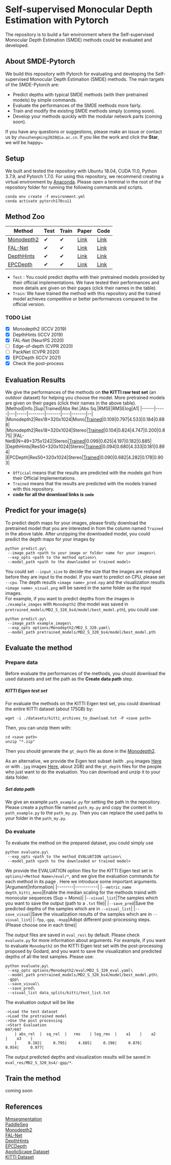 # Self-supervised Monocular Depth Estimation with Pytorch
The repository is to build a fair environment where the Self-supervised Monocular Depth Estimation (SMDE) methods could be evaluated and developed.
## About SMDE-Pytorch
We build this repository with Pytorch for evaluating and developing the Self-supervised Monocular Depth Estimation (SMDE) methods. The main targets of the SMDE-Pytorch are:
* Predict depths with typical SMDE methods (with their pretrained models) by simple commands.
* Evaluate the performances of the SMDE methods more fairly.
* Train and modify the existing SMDE methods simply (coming soon).
* Develop your methods quickly with the modular network parts (coming soon).

If you have any questions or suggestions, please make an issue or contact us by `zhouzhengming2020@ia.ac.cn`. If you like the work and click the **Star**, we will be happy~

## Setup
We built and tested the repository with Ubuntu 18.04, CUDA 11.0, Python 3.7.9, and Pytorch 1.7.0. For using this repository, we recommend creating a virtual environment by [Anaconda](https://www.anaconda.com/products/individual). Please open a terminal in the root of the repository folder for running the following commands and scripts.
```
conda env create -f environment.yml
conda activate pytorch170cu11
```

## Method Zoo
|Method|Test|Train|Paper|Code|
|------|----|-----|-----|----|
|[Monodepth2](options/Monodepth2)| ✔| ✔| [Link](https://arxiv.org/abs/1806.01260)| [Link](https://github.com/nianticlabs/monodepth2)|
|[FAL-Net](options/FALB-49) | ✔| ✔| [Link](https://proceedings.neurips.cc/paper/2020/hash/951124d4a093eeae83d9726a20295498-Abstract.html)| [Link](https://github.com/JuanLuisGonzalez/FAL_net)|
|[DepthHints](options/DepthHints) | ✔| ✔| [Link](https://arxiv.org/abs/1909.09051)| [Link](https://github.com/nianticlabs/depth-hints)|
|[EPCDepth](options/EPCDepth) | ✔| ✔| [Link](https://arxiv.org/abs/2109.12484)| [Link](https://github.com/prstrive/EPCDepth)|


* `Test` : You could predict depths with their pretrained models provided by their official implementations. We have tested their performances and more details are given on their pages (click their names in the table).
* `Train`: We have trained the method with this repository and the trained model achieves competitive or better performances compared to the official version.
### TODO List
- [x] Monodepth2 (ICCV 2019)
- [x] DepthHints (ICCV 2019)
- [x] FAL-Net (NeurIPS 2020)
- [ ] Edge-of-depth (CVPR 2020)
- [ ] PackNet (CVPR 2020)
- [X] EPCDepth (ICCV 2021)
- [x] Check the post-process

## Evaluation Results
We give the performances of the methods on **the KITTI raw test set** (an outdoor dataset) for helping you choose the model. More pretrained models are given on their pages (click their names in the above table).
|Method|Info.|Sup|Trained|Abs Rel.|Abs Sq.|RMSE|RMSElog|A1|
|------|-----|---|-----|--------|-------|----|-------|--|
|Monodepth2|Res18+320x1024|Mono|[Trained](https://pan.baidu.com/s/1T3IGfBB2c5Y2xskACRg3aQ)|0.109|0.797|4.533|0.184|0.888|
|Monodepth2|Res18+320x1024|Stereo|[Trained](https://pan.baidu.com/s/1Kj9HOo15murscIsOchMEUA)|0.104|0.824|4.747|0.200|0.875|
|FAL-NetB|N=49+375x1242|Stereo|[Trained](https://pan.baidu.com/s/1PhUJ_4s0nm41a49viZRczg)|0.099|0.625|4.197|0.182|0.885|
|DepthHints|Res50+320x1024|Stereo|[Trained](https://pan.baidu.com/s/12xv0IY_hcO1YtsEZJ2Vuog)|0.094|0.680|4.333|0.181|0.894|
|EPCDepth|Res50+320x1024|Stereo|[Trained](https://pan.baidu.com/s/1-Q8N1hPPjKz3BZXbPv_opw)|0.090|0.682|4.282|0.178|0.903|

* `Official` means that the results are predicted with the models got from their Official Implementations.
* `Trained` means that the results are predicted with the models trained with this repository.
* **code for all the download links is `smde`**

## Predict for your image(s)
To predict depth maps for your images, please firstly download the pretrained model that you are interested in from the column named `Trained` in the above table. After unzipping the downloaded model, you could predict the depth maps for your images by
```
python predict.py\
 --image_path <path to your image or folder name for your images>\
 --exp_opts <path to the method option>\
 --model_path <path to the downloaded or trained model>
```
You could set `--input_size` to decide the size that the images are reshped before they are input to the model. If you want to predict on CPU, please set `--cpu`. The depth resutls `<image name>_pred.npy` and the visualization resutls `<image name>_visual.png` will be saved in the same folder as the input images.  
For example, if you want to predict depths from the images in `./example_images` with `Monodepth2` (the model was saved in `pretrained_models/MD2_S_320_bs4/model/best_model.pth`), you could use:
```
python predict.py\
 --image_path example_images\
 --exp_opts options/Monodepth2/MD2_S_320.yaml\
 --model_path pretrained_models/MD2_S_320_bs4/model/best_model.pth
```

## Evaluate the method
### Prepare data
Before evaluate the performances of the methods, you should download the used datasets and set the path as the **Create data path** step.
##### KITTI Eigen test set
For evaluate the methods on the KITTI Eigen test set, you could download the entire KITTI dataset (about 175GB) by:
```
wget -i ./datasets/kitti_archives_to_download.txt -P <save path>
```
Then, you can unzip them with:
```
cd <save path>
unzip "*.zip"
```
Then you should generate the `gt_depth` file as done in the [Monodepth2](https://github.com/nianticlabs/monodepth2).

As an alternative, we provide the Eigen test subset (with `.png` images [Here]() or with `.jpg` images [Here](), about 2GB) and the `gt_depth` files for the people who just want to do the evaluation. You can download and unzip it to your data folder.
##### Set data path
We give an example `path_example.py` for setting the path in the repository.
Please create a python file named `path_my.py` and copy the content in `path_example.py` to the `path_my.py`. Then you can replace the used paths to your folder in the `path_my.py`.

### Do evaluate
To evaluate the method on the prepared dataset, you could simply use 
```
python evaluate.py\
 --exp_opts <path to the method EVALUATION option>\
 --model_path <path to the downloaded or trained model>
```
We provide the EVALUATION option files for the KITTI Eigen test set in `options/<Method Name>/eval/*`, and we give the evaluation commands for each method in its page . 
Here we introduce some important arguments.
|Argument|Information|
|--------|-----------|
|`--metric_name depth_kitti_mono`|Enable the median scaling for the methods traind with monocular sequences (Sup = Mono)|
|`--visual_list`|The samples which you want to save the output (path to a `.txt` file)|
|`--save_pred`|Save the predicted depths of the samples which are in `--visual_list`|
|`--save_visual`|Save the visualization results of the samples which are in `--visual_list`|
|`-fpp`,`-gpp`, `-mspp`|Adopt different post-processing steps. (Please choose one in each time)|

The output files are saved in `eval_res\` by default. Please check `evaluate.py` for more information about arguments.
For example, if you want to evaluate `Monodepth2` on the KITTI Eigen test set with the post-processing proposed by Godard, and you want to save the visualization and predicted depths of all the test samples. Please use:
```
python evaluate.py\
 --exp_opts options/Monodepth2/eval/MD2_S_320_eval.yaml\
 --model_path pretrained_models/MD2_S_320_bs4/model/best_model.pth\
 -gpp\
 --save_visual\
 --save_pred\
 --visual_list data_splits/kitti/test_list.txt
```
The evaluation output will be like
```
->Load the test dataset
->Load the pretrained model
->Use the post processing
->Start Evaluation
697/697
    | abs_rel  |  sq_rel  |   rms    | log_rms  |    a1    |    a2    |    a3    |
    |     0.102|     0.795|     4.685|     0.198|     0.876|     0.954|     0.977|
```
The output predicted depths and visualization results will be saved in `eval_res/MD2_S_320_bs4/-gpp/*`.
## Train the method
coming soon

## References
[Mmsegmentation](https://github.com/open-mmlab/mmsegmentation)  
[PaddleSeg](https://github.com/PaddlePaddle/PaddleSeg)  
[Monodepth2](https://github.com/nianticlabs/monodepth2)  
[FAL-Net](https://github.com/JuanLuisGonzalez/FAL_net)  
[DepthHints](https://github.com/nianticlabs/depth-hints)  
[EPCDepth](https://github.com/prstrive/EPCDepth)  
[ApolloScape Dataset](http://apolloscape.auto/index.html)  
[KITTI Dataset](http://www.cvlibs.net/datasets/kitti/index.php)  
